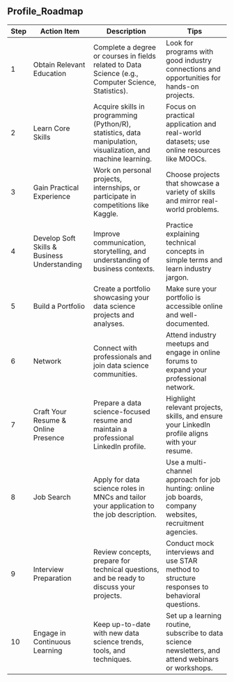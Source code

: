 ## Profile_Roadmap

| Step | Action Item                                   | Description                                                                                       | Tips                                                                                 |
|------|-----------------------------------------------|---------------------------------------------------------------------------------------------------|--------------------------------------------------------------------------------------|
| 1    | Obtain Relevant Education                     | Complete a degree or courses in fields related to Data Science (e.g., Computer Science, Statistics).| Look for programs with good industry connections and opportunities for hands-on projects.|
| 2    | Learn Core Skills                             | Acquire skills in programming (Python/R), statistics, data manipulation, visualization, and machine learning. | Focus on practical application and real-world datasets; use online resources like MOOCs. |
| 3    | Gain Practical Experience                     | Work on personal projects, internships, or participate in competitions like Kaggle.                | Choose projects that showcase a variety of skills and mirror real-world problems.       |
| 4    | Develop Soft Skills & Business Understanding  | Improve communication, storytelling, and understanding of business contexts.                       | Practice explaining technical concepts in simple terms and learn industry jargon.      |
| 5    | Build a Portfolio                             | Create a portfolio showcasing your data science projects and analyses.                             | Make sure your portfolio is accessible online and well-documented.                      |
| 6    | Network                                       | Connect with professionals and join data science communities.                                     | Attend industry meetups and engage in online forums to expand your professional network.|
| 7    | Craft Your Resume & Online Presence           | Prepare a data science-focused resume and maintain a professional LinkedIn profile.                | Highlight relevant projects, skills, and ensure your LinkedIn profile aligns with your resume.|
| 8    | Job Search                                    | Apply for data science roles in MNCs and tailor your application to the job description.          | Use a multi-channel approach for job hunting: online job boards, company websites, recruitment agencies. |
| 9    | Interview Preparation                         | Review concepts, prepare for technical questions, and be ready to discuss your projects.          | Conduct mock interviews and use STAR method to structure responses to behavioral questions.|
| 10   | Engage in Continuous Learning                 | Keep up-to-date with new data science trends, tools, and techniques.                              | Set up a learning routine, subscribe to data science newsletters, and attend webinars or workshops.|